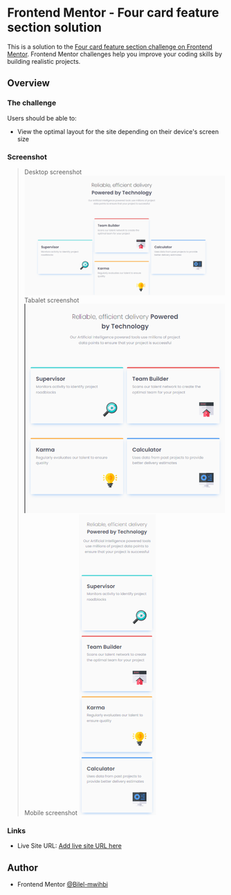 # Frontend Mentor - Four card feature section solution

This is a solution to the [Four card feature section challenge on Frontend Mentor](https://www.frontendmentor.io/challenges/four-card-feature-section-weK1eFYK). Frontend Mentor challenges help you improve your coding skills by building realistic projects.

## Overview

### The challenge

Users should be able to:

- View the optimal layout for the site depending on their device's screen size

### Screenshot

> Desktop screenshot
> ![](./screenshots/desktop.png)
> Tabalet screenshot
> ![](./screenshots/tablet.png)
> Mobile screenshot
> ![](./screenshots/mobile.png)

### Links

- Live Site URL: [Add live site URL here](https://your-live-site-url.com)

## Author

- Frontend Mentor [@Bilel-mwihbi](https://www.frontendmentor.io/profile/Bilel-mwihbi)
